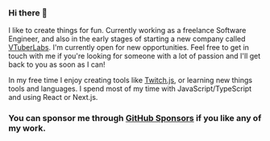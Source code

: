 ### Hi there 👋

I like to create things for fun. Currently working as a freelance Software Engineer, and also in the early stages of starting a new company called [VTuberLabs](https://github.com/VTuberLabs). I'm currently open for new opportunities. Feel free to get in touch with me if you're looking for someone with a lot of passion and I'll get back to you as soon as I can!

In my free time I enjoy creating tools like [Twitch.js](https://github.com/brentlapierre/twitch.js), or learning new things tools and languages. I spend most of my time with JavaScript/TypeScript and using React or Next.js.

### You can sponsor me through [GitHub Sponsors](https://github.com/sponsors/brentlapierre) if you like any of my work.
